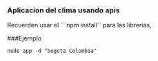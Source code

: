 ### Aplicacion del clima usando apis


Recuerden usar el ```npm install`` para las librerias,

###Ejemplo
```
node app -d "bogota Colombia"
```